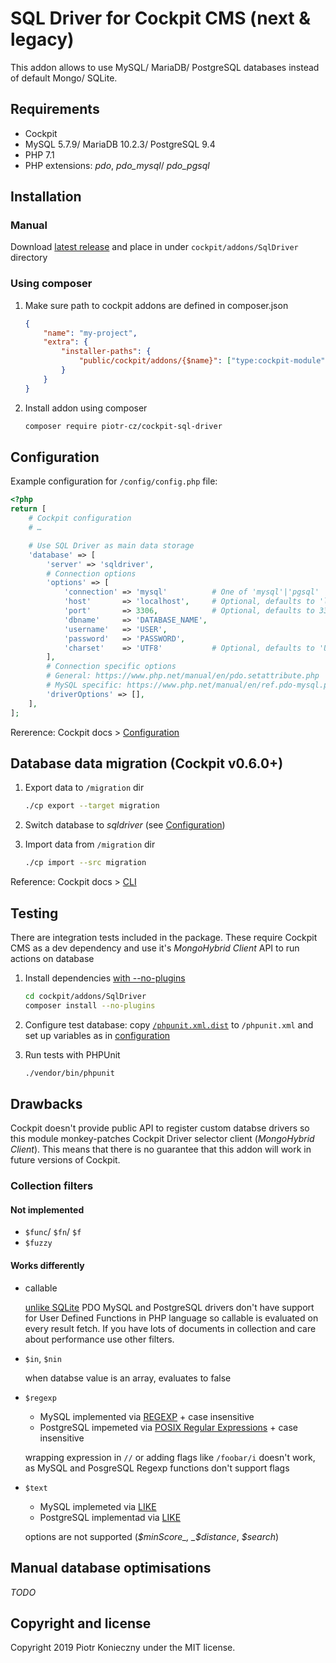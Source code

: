 # SQL Driver for Cockpit CMS (next & legacy)

This addon allows to use MySQL/ MariaDB/ PostgreSQL databases instead of default Mongo/ SQLite.


## Requirements
- Cockpit
- MySQL 5.7.9/ MariaDB 10.2.3/ PostgreSQL 9.4
- PHP 7.1
- PHP extensions: *pdo*, *pdo_mysql*/ *pdo_pgsql*


## Installation


### Manual

Download [latest release](https://github.com/piotr-cz/cockpit-sql-driver/releases/latest) and place in under `cockpit/addons/SqlDriver` directory


### Using composer

1. Make sure path to cockpit addons are defined in composer.json

   ```json
   {
       "name": "my-project",
       "extra": {
           "installer-paths": {
               "public/cockpit/addons/{$name}": ["type:cockpit-module"]
           }
       }
   }
   ```

2. Install addon using composer
   ```sh
   composer require piotr-cz/cockpit-sql-driver
   ```


## Configuration

Example configuration for `/config/config.php` file:

```php
<?php
return [
    # Cockpit configuration
    # …

    # Use SQL Driver as main data storage
    'database' => [
        'server' => 'sqldriver',
        # Connection options
        'options' => [
            'connection' => 'mysql'          # One of 'mysql'|'pgsql'
            'host'       => 'localhost',     # Optional, defaults to 'localhost'
            'port'       => 3306,            # Optional, defaults to 3306 (MySQL) or 5432 (PostgreSQL)
            'dbname'     => 'DATABASE_NAME',
            'username'   => 'USER',
            'password'   => 'PASSWORD',
            'charset'    => 'UTF8'           # Optional, defaults to 'UTF8'
        ],
        # Connection specific options
        # General: https://www.php.net/manual/en/pdo.setattribute.php
        # MySQL specific: https://www.php.net/manual/en/ref.pdo-mysql.php#pdo-mysql.constants
        'driverOptions' => [],
    ],
];
```


Rererence: Cockpit docs > [Configuration](https://getcockpit.com/documentation/reference/configuration)


## Database data migration (Cockpit v0.6.0+)

1. Export data to `/migration` dir
   ``` sh
   ./cp export --target migration
   ```

2. Switch database to _sqldriver_ (see [Configuration](#configuration))

3. Import data from `/migration` dir
   ```sh
   ./cp import --src migration
   ```

Reference: Cockpit docs > [CLI](https://getcockpit.com/documentation/reference/CLI)


## Testing

There are integration tests included in the package.
These require Cockpit CMS as a dev dependency and use it's _MongoHybrid Client_ API to run actions on database

1. Install dependencies [with --no-plugins](https://github.com/composer/installers/issues/430)
   ```sh
   cd cockpit/addons/SqlDriver
   composer install --no-plugins
   ```

2. Configure test database: copy [`/phpunit.xml.dist`](./phpunit.xml.dist) to `/phpunit.xml` and set up variables as in [configuration](#configuration)

3. Run tests with PHPUnit
   ```sh
   ./vendor/bin/phpunit
   ```


## Drawbacks

Cockpit doesn't provide public API to register custom databse drivers so this module monkey-patches Cockpit Driver selector client (_MongoHybrid Client_).
This means that there is no guarantee that this addon will work in future versions of Cockpit.

### Collection filters

#### Not implemented

- `$func`/ `$fn`/ `$f`
- `$fuzzy`

#### Works differently

- callable

  [unlike SQLite](https://www.php.net/manual/en/pdo.sqlitecreatefunction.php) PDO MySQL and PostgreSQL drivers don't have support for User Defined Functions in PHP language so callable is evaluated on every result fetch.
  If you have lots of documents in collection and care about performance use other filters.

- `$in`, `$nin`

  when databse value is an array, evaluates to false

- `$regexp`
  - MySQL implemented via [REGEXP](https://dev.mysql.com/doc/refman/5.7/en/regexp.html) + case insensitive
  - PostgreSQL impemeted via [POSIX Regular Expressions](https://www.postgresql.org/docs/9.4/functions-matching.html#FUNCTIONS-POSIX-REGEXP) + case insensitive

  wrapping expression in `//` or adding flags like `/foobar/i` doesn't work, as MySQL and PosgreSQL Regexp functions don't support flags

- `$text`
  - MySQL implemeted via [LIKE](https://dev.mysql.com/doc/refman/5.7/en/string-comparison-functions.html#operator_like)
  - PostgreSQL implementad via [LIKE](https://www.postgresql.org/docs/9.4/functions-matching.html#FUNCTIONS-LIKE)

  options are not supported (_$minScore_, _$distance_, _$search_)


## Manual database optimisations

_TODO_


## Copyright and license

Copyright 2019 Piotr Konieczny under the MIT license.